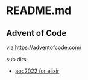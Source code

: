# README.md

## Advent of Code 
via https://adventofcode.com/ 

sub dirs

- [aoc2022 for elixir](aoc22_ex)



